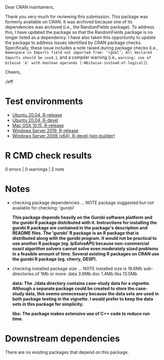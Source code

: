 Dear CRAN maintainers,

Thank you very much for reviewing this submission. This package was formerly available on CRAN. It was archived because one of its dependencies was archived (i.e., the RandomFields package). To address this, I have updated the package so that the RandomFields package is no longer listed as a dependency. I have also taken this opportunity to update the package to address issues identified by CRAN package checks. Specifically, these issue includes a note raised during package checks (i.e., `Namespace in Imports field not imported from: ‘rgdal’; All declared Imports should be used.`), and a compiler warning (i.e., `warning: use of bitwise '&' with boolean operands [-Wbitwise-instead-of-logical]`).

Cheers,

Jeff

# Test environments

* [Ubuntu 20.04, R-release](https://github.com/jeffreyhanson/raptr/actions?query=workflow%3AUbuntu)
* [Ubuntu 20.04, R-devel](https://github.com/jeffreyhanson/raptr/actions?query=workflow%3AUbuntu)
* [Mac OSX 10.15, R-release](https://github.com/jeffreyhanson/raptr/actions?query=workflow%3A%22Mac+OSX%22)
* [Windows Server 2019, R-release](https://github.com/jeffreyhanson/raptr/actions?query=workflow%3AWindows)
* [Windows Server 2008 (x64), R-devel (win-builder)](https://win-builder.r-project.org/)

# R CMD check results

0 errors | 0 warnings | 2 note

# Notes

* checking package dependencies ... NOTE
  package suggested but not available for checking: 'gurobi'

    **This package depends heavily on the Gurobi software platform and the gurobi R package distributed with it. Instructions for installing the gurobi R package are contained in the package's description and README files. The 'gurobi' R package is an R package that is distributed along with the gurobi program. It would not be practical to use another R package (eg. lpSolveAPI) because non-commercial exact algorithm solvers cannot solve even moderately sized problems in a feasible amount of time. Several existing R packages on CRAN use the gurobi R package (eg. cherry, DESP).**

* checking installed package size ... NOTE
    installed size is 18.6Mb
    sub-directories of 1Mb or more:
      data   3.6Mb
      doc    1.4Mb
      libs  13.0Mb

    **data: The ./data directory contains case-study data for a vignette. Although a separate package could be created to store the case-study data, this seems unnecessary because the data sets are used in both package testing in the vignette. I would prefer to keep the data sets in this package for simplicity.**

    **libs: The package makes extensive use of C++ code to reduce run time.**

# Downstream dependencies

There are no existing packages that depend on this package.
